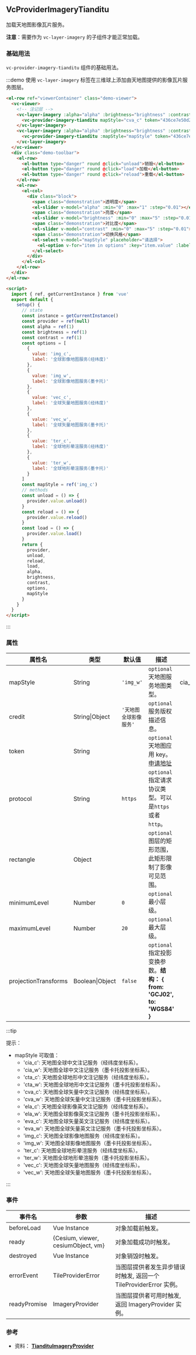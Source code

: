 ## VcProviderImageryTianditu

加载天地图影像瓦片服务。

**注意**：需要作为 `vc-layer-imagery` 的子组件才能正常加载。

### 基础用法

`vc-provider-imagery-tianditu` 组件的基础用法。

:::demo 使用 `vc-layer-imagery` 标签在三维球上添加由天地图提供的影像瓦片服务图层。

```html
<el-row ref="viewerContainer" class="demo-viewer">
  <vc-viewer>
    <!-- 注记层 -->
    <vc-layer-imagery :alpha="alpha" :brightness="brightness" :contrast="contrast" :sortOrder="20">
      <vc-provider-imagery-tianditu mapStyle="cva_c" token="436ce7e50d27eede2f2929307e6b33c0"></vc-provider-imagery-tianditu>
    </vc-layer-imagery>
    <vc-layer-imagery :alpha="alpha" :brightness="brightness" :contrast="contrast" :sortOrder="10">
      <vc-provider-imagery-tianditu :mapStyle="mapStyle" token="436ce7e50d27eede2f2929307e6b33c0" ref="provider"></vc-provider-imagery-tianditu>
    </vc-layer-imagery>
  </vc-viewer>
  <div class="demo-toolbar">
    <el-row>
      <el-button type="danger" round @click="unload">销毁</el-button>
      <el-button type="danger" round @click="load">加载</el-button>
      <el-button type="danger" round @click="reload">重载</el-button>
    </el-row>
    <el-row>
      <el-col>
        <div class="block">
          <span class="demonstration">透明度</span>
          <el-slider v-model="alpha" :min="0" :max="1" :step="0.01"></el-slider>
          <span class="demonstration">亮度</span>
          <el-slider v-model="brightness" :min="0" :max="5" :step="0.01"></el-slider>
          <span class="demonstration">对比度</span>
          <el-slider v-model="contrast" :min="0" :max="5" :step="0.01"></el-slider>
          <span class="demonstration">切换风格</span>
          <el-select v-model="mapStyle" placeholder="请选择">
            <el-option v-for="item in options" :key="item.value" :label="item.label" :value="item.value"> </el-option>
          </el-select>
        </div>
      </el-col>
    </el-row>
  </div>
</el-row>

<script>
  import { ref, getCurrentInstance } from 'vue'
  export default {
    setup() {
      // state
      const instance = getCurrentInstance()
      const provider = ref(null)
      const alpha = ref(1)
      const brightness = ref(1)
      const contrast = ref(1)
      const options = [
        {
          value: 'img_c',
          label: '全球影像地图服务(经纬度)'
        },
        {
          value: 'img_w',
          label: '全球影像地图服务(墨卡托)'
        },
        {
          value: 'vec_c',
          label: '全球矢量地图服务(经纬度)'
        },
        {
          value: 'vec_w',
          label: '全球矢量地图服务(墨卡托)'
        },
        {
          value: 'ter_c',
          label: '全球地形晕渲服务(经纬度)'
        },
        {
          value: 'ter_w',
          label: '全球地形晕渲服务(墨卡托)'
        }
      ]
      const mapStyle = ref('img_c')
      // methods
      const unload = () => {
        provider.value.unload()
      }
      const reload = () => {
        provider.value.reload()
      }
      const load = () => {
        provider.value.load()
      }
      return {
        provider,
        unload,
        reload,
        load,
        alpha,
        brightness,
        contrast,
        options,
        mapStyle
      }
    }
  }
</script>
```

:::

### 属性

<!-- prettier-ignore -->
| 属性名 | 类型 | 默认值 | 描述 | 可选值 |
| ----- | ---- | ------ | --- | ------ |
| mapStyle | String | `'img_w'` | `optional` 天地图服务地图类型。 |cia_c/cia_w/cta_c/cta_w/cva_c/cva_w/ela_c/ela_w/eva_c/eva_w/img_c/img_w/ter_c/ter_w/vec_c/vec_w|
| credit | String\|Object | `'天地图全球影像服务'` | `optional` 服务版权描述信息。 |
| token | String | | `optional` 天地图应用 key。 [申请地址](http://lbs.tianditu.gov.cn/home.html) |
| protocol | String | `https` | `optional` 指定请求协议类型。可以是`https`或者`http`。 |
| rectangle | Object | | `optional` 图层的矩形范围，此矩形限制了影像可见范围。 |
| minimumLevel | Number | `0` | `optional` 最小层级。 |
| maximumLevel | Number | `20` | `optional` 最大层级。 |
| projectionTransforms | Boolean\|Object | `false` | `optional` 指定投影变换参数。**结构： { from: 'GCJ02', to: 'WGS84' }** |

:::tip

提示：

- mapStyle 可取值：
  - 'cia_c': 天地图全球中文注记服务（经纬度坐标系）。
  - 'cia_w': 天地图全球中文注记服务（墨卡托投影坐标系）。
  - 'cta_c': 天地图全球地形中文注记服务（经纬度坐标系）。
  - 'cta_w': 天地图全球地形中文注记服务（墨卡托投影坐标系）。
  - 'cva_c': 天地图全球矢量中文注记服务（经纬度坐标系）。
  - 'cva_w': 天地图全球矢量中文注记服务（墨卡托投影坐标系）。
  - 'ela_c': 天地图全球影像英文注记服务（经纬度坐标系）。
  - 'ela_w': 天地图全球影像英文注记服务（墨卡托投影坐标系）。
  - 'eva_c': 天地图全球矢量英文注记服务（经纬度坐标系）。
  - 'eva_w': 天地图全球矢量英文注记服务（墨卡托投影坐标系）。
  - 'img_c': 天地图全球影像地图服务（经纬度坐标系）。
  - 'img_w': 天地图全球影像地图服务（墨卡托投影坐标系）。
  - 'ter_c': 天地图全球地形晕渲服务（经纬度坐标系）。
  - 'ter_w': 天地图全球地形晕渲服务（墨卡托投影坐标系）。
  - 'vec_c': 天地图全球矢量地图服务（经纬度坐标系）。
  - 'vec_w': 天地图全球矢量地图服务（墨卡托投影坐标系）。

:::

### 事件

| 事件名       | 参数                               | 描述                                                              |
| ------------ | ---------------------------------- | ----------------------------------------------------------------- |
| beforeLoad   | Vue Instance                       | 对象加载前触发。                                                  |
| ready        | {Cesium, viewer, cesiumObject, vm} | 对象加载成功时触发。                                              |
| destroyed    | Vue Instance                       | 对象销毁时触发。                                                  |
| errorEvent   | TileProviderError                  | 当图层提供者发生异步错误时触发, 返回一个 TileProviderError 实例。 |
| readyPromise | ImageryProvider                    | 当图层提供者可用时触发, 返回 ImageryProvider 实例。               |

### 参考

- 资料： **[TiandituImageryProvider](http://support.supermap.com.cn:8090/webgl/docs/Documentation/TiandituImageryProvider.html)**

